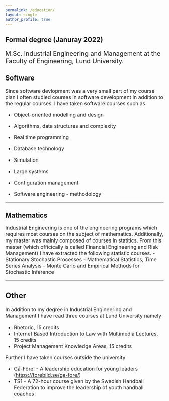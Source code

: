 ```yaml
---
permalink: /education/
layout: single
author_profile: true
--- 
```


<h2>Formal degree (Januray 2022)</h2>
<p style="font-size:20px;">M.Sc. Industrial Engineering and Management at the Faculty of Engineering, Lund University. </p> 
 
<h2>Software</h2>
<span style="font-size: 16px; line-height: normal;">
Since software devlopment was a very small part of my course plan I often studied courses in software development in addition to the regular courses. I have taken software courses such as


- <span style="font-size: 16px; line-height: normal;">Object-oriented modelling and design </span>

- Algorithms, data structures and complexity
- Real time programming 
- Database technology 
- Simulation 
- Large systems 
- Configuration management 
- Software engineering - methodology


</span>

---

## Mathematics
<span style="font-size: 16px; line-height: normal;">
Industrial Engineering is one of the engineering programs which requires most courses on the subject of mathematics. Additionally, my master was mainly composed of courses in statitics. 
From this master (which officically is called Financial Engineering and Risk Management) I have extracted the following statistic courses. 
- Stationary Stochastic Processes
- Mathematical Statistics, Time Series Analysis
- Monte Carlo and Empirical Methods for Stochastic Inference


---

## Other 
In addition to my degree in Industrial Engineering and Management I have read three courses at Lund University namely
- Rhetoric, 15 credits
- Internet Based Introduction to Law with Multimedia Lectures, 15 credits
- Project Management Knowledge Areas, 15 credits

Further I have taken courses outside the university 
- Gå-Före! - A leadership education for young leaders (https://forebild.se/ga-fore/) 
- TS1 - A 72-hour course given by the Swedish Handball Federation to improve the leadership of youth handball coaches
